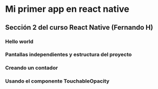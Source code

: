 # Mi primer app en react native
## Sección 2 del curso React Native (Fernando H)

### Hello world
### Pantallas independientes y estructura del proyecto
### Creando un contador 
### Usando el componente TouchableOpacity

